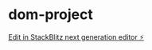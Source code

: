 # dom-project

[Edit in StackBlitz next generation editor ⚡️](https://stackblitz.com/~/github.com/tagobuyhelp/dom-project)